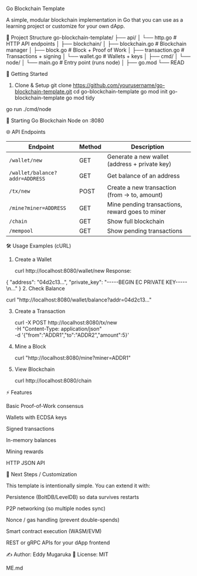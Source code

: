 Go Blockchain Template

A simple, modular blockchain implementation in Go that you can use as a learning project or customize for your own dApp.

📂 Project Structure
go-blockchain-template/
├── api/
│   └── http.go          # HTTP API endpoints
│
├── blockchain/
│   ├── blockchain.go    # Blockchain manager
│   ├── block.go         # Block + Proof of Work
│   ├── transaction.go   # Transactions + signing
│   └── wallet.go        # Wallets + keys
│
├── cmd/
│   └── node/
│       └── main.go      # Entry point (runs node)
│
├── go.mod
└── READ

🚀 Getting Started

1. Clone & Setup
   git clone https://github.com/yourusername/go-blockchain-template.git
cd go-blockchain-template
go mod init go-blockchain-template
go mod tidy

go run ./cmd/node

🚀 Starting Go Blockchain Node on :8080

🌐 API Endpoints

| Endpoint                       | Method | Description                                     |
| ------------------------------ | ------ | ----------------------------------------------- |
| `/wallet/new`                  | GET    | Generate a new wallet (address + private key)   |
| `/wallet/balance?addr=ADDRESS` | GET    | Get balance of an address                       |
| `/tx/new`                      | POST   | Create a new transaction (from → to, amount)    |
| `/mine?miner=ADDRESS`          | GET    | Mine pending transactions, reward goes to miner |
| `/chain`                       | GET    | Show full blockchain                            |
| `/mempool`                     | GET    | Show pending transactions                       |

🛠️ Usage Examples (cURL)
1. Create a Wallet

   curl http://localhost:8080/wallet/new
Response:

{
  "address": "04d2c13...",
  "private_key": "-----BEGIN EC PRIVATE KEY-----\n..."
}
2. Check Balance

curl "http://localhost:8080/wallet/balance?addr=04d2c13..."

3. Create a Transaction

   curl -X POST http://localhost:8080/tx/new \
  -H "Content-Type: application/json" \
  -d '{"from":"ADDR1","to":"ADDR2","amount":5}'

4. Mine a Block

   curl "http://localhost:8080/mine?miner=ADDR1"
5. View Blockchain

   curl http://localhost:8080/chain

⚡ Features

Basic Proof-of-Work consensus

Wallets with ECDSA keys

Signed transactions

In-memory balances

Mining rewards

HTTP JSON API

📌 Next Steps / Customization

This template is intentionally simple. You can extend it with:

Persistence (BoltDB/LevelDB) so data survives restarts

P2P networking (so multiple nodes sync)

Nonce / gas handling (prevent double-spends)

Smart contract execution (WASM/EVM)

REST or gRPC APIs for your dApp frontend

✍️ Author: Eddy Mugaruka
📖 License: MIT


ME.md
